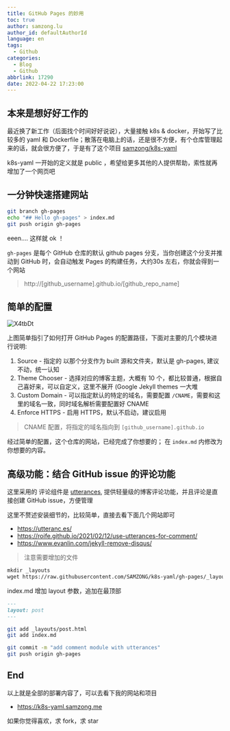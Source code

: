 ```yaml
---
title: GitHub Pages 的妙用
toc: true
author: samzong.lu
author_id: defaultAuthorId
language: en
tags:
  - Github
categories:
  - Blog
  - Github
abbrlink: 17290
date: 2022-04-22 17:23:00
---
```


## 本来是想好好工作的

最近换了新工作（后面找个时间好好说说），大量接触 k8s & docker，开始写了比较多的 yaml 和 Dockerfile；散落在电脑上的话，还是很不方便，有个仓库管理起来的话，就会很方便了，于是有了这个项目 [samzong/k8s-yaml](https://github.com/SAMZONG/k8s-yaml) 

k8s-yaml 一开始的定义就是 public ，希望给更多其他的人提供帮助，索性就再增加了一个网页吧


## 一分钟快速搭建网站

```sh
git branch gh-pages
echo "## Hello gh-pages" > index.md
git push origin gh-pages
```

eeen.... 这样就 ok ！

`gh-pages` 是每个 GitHub 仓库的默认 github pages 分支，当你创建这个分支并推动到 GitHub 时，会自动触发 Pages 的构建任务，大约30s 左右，你就会得到一个网站 

> http://[github_username].github.io/[github_repo_name]


## 简单的配置

![X4tbDt](http://ipic-typora-samzong.oss-cn-qingdao.aliyuncs.com//uPic/X4tbDt.png?x-oss-process=image/resize,w_960,m_lfit)

上图简单指引了如何打开 GitHub Pages 的配置路径，下面对主要的几个模块进行说明:

1. Source  - 指定的 以那个分支作为 built 源和文件夹，默认是 gh-pages, 建议不动，统一认知
2. Theme Chooser - 选择对应的博客主题，大概有 10 个，都比较普通，根据自己喜好来，可以自定义，这里不展开 (Google Jekyll themes 一大堆
3. Custom Domain - 可以指定默认的特定的域名，需要配置 `/CNAME`，需要和这里的域名一致，同时域名解析需要配置好 CNAME
4. Enforce HTTPS - 启用 HTTPS，默认不启动，建议启用


> CNAME 配置，将指定的域名指向到 `[github_username].github.io`


经过简单的配置，这个仓库的网站，已经完成了你想要的； 在 `index.md` 内修改为你想要的内容。


## 高级功能：结合 GitHub issue 的评论功能

这里采用的 评论组件是 [utterances](https://utteranc.es/), 提供轻量级的博客评论功能，并且评论是直接创建 GitHub issue，方便管理

这里不赘述安装细节的，比较简单，直接去看下面几个网站即可

- https://utteranc.es/
- https://roife.github.io/2021/02/12/use-utterances-for-comment/
- https://www.evanlin.com/jekyll-remove-disqus/

> 注意需要增加的文件

```md
mkdir _layouts
wget https://raw.githubusercontent.com/SAMZONG/k8s-yaml/gh-pages/_layouts/post.html -o _layouts/post.html
```

index.md 增加 layout 参数，追加在最顶部

```md
---
layout: post
---
```

```sh
git add _layouts/post.html
git add index.md

git commit -m "add comment module with utterances"
git push origin gh-pages
```

## End

以上就是全部的部署内容了，可以去看下我的网站和项目

- https://k8s-yaml.samzong.me


如果你觉得喜欢，求 fork，求 star